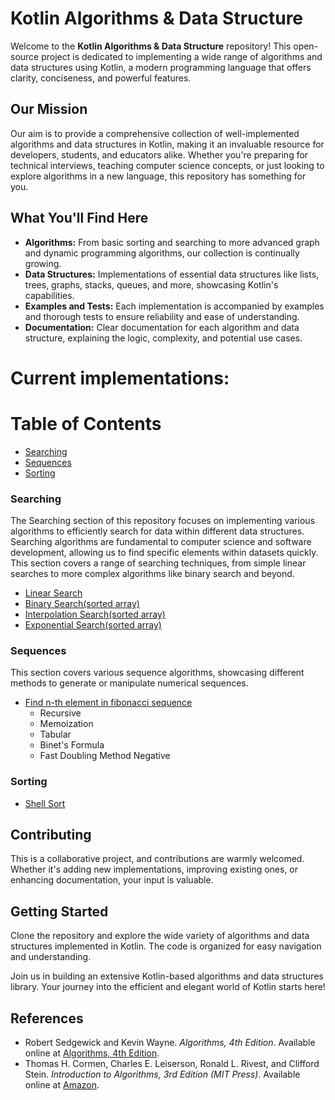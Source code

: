 # Kotlin Algorithms & Data Structure

Welcome to the **Kotlin Algorithms & Data Structure** repository! This open-source project is dedicated to implementing a wide range of algorithms and data structures using Kotlin, a modern programming language that offers clarity, conciseness, and powerful features.

## Our Mission
Our aim is to provide a comprehensive collection of well-implemented algorithms and data structures in Kotlin, making it an invaluable resource for developers, students, and educators alike. Whether you're preparing for technical interviews, teaching computer science concepts, or just looking to explore algorithms in a new language, this repository has something for you.

## What You'll Find Here
- **Algorithms:** From basic sorting and searching to more advanced graph and dynamic programming algorithms, our collection is continually growing.
- **Data Structures:** Implementations of essential data structures like lists, trees, graphs, stacks, queues, and more, showcasing Kotlin's capabilities.
- **Examples and Tests:** Each implementation is accompanied by examples and thorough tests to ensure reliability and ease of understanding.
- **Documentation:** Clear documentation for each algorithm and data structure, explaining the logic, complexity, and potential use cases.

# Current implementations:

# Table of Contents
- [Searching](#searching)
- [Sequences](#sequences)
- [Sorting](#sorting)


### Searching
The Searching section of this repository focuses on implementing various algorithms to efficiently search for data within different data structures. Searching algorithms are fundamental to computer science and software development, allowing us to find specific elements within datasets quickly. This section covers a range of searching techniques, from simple linear searches to more complex algorithms like binary search and beyond.

- [Linear Search](https://github.com/devstromo/kotlin-algorithms/blob/main/algorithms/src/main/kotlin/searching/linear/LinearSearch.kt)
- [Binary Search(sorted array)](https://github.com/devstromo/kotlin-algorithms/blob/main/algorithms/src/main/kotlin/searching/binary/BinarySearch.kt)
- [Interpolation Search(sorted array)](https://github.com/devstromo/kotlin-algorithms/blob/main/algorithms/src/main/kotlin/searching/interpolation/InterpolationSearch.kt)
- [Exponential Search(sorted array)](https://github.com/devstromo/kotlin-algorithms/blob/main/algorithms/src/main/kotlin/searching/exponential/ExponentialSearch.kt)


### Sequences
This section covers various sequence algorithms, showcasing different methods to generate or manipulate numerical sequences.

- [Find n-th element in fibonacci sequence](https://github.com/devstromo/kotlin-algorithms/blob/main/algorithms/src/main/kotlin/sequences/fibonacci/Fibonacci.kt)
   - Recursive
   - Memoization
   - Tabular
   - Binet's Formula
   - Fast Doubling Method Negative

### Sorting
- [Shell Sort](https://github.com/devstromo/kotlin-algorithms/blob/main/algorithms/src/main/kotlin/sorting/shell/ShellSort.kt)


## Contributing
This is a collaborative project, and contributions are warmly welcomed. Whether it's adding new implementations, improving existing ones, or enhancing documentation, your input is valuable.

## Getting Started
Clone the repository and explore the wide variety of algorithms and data structures implemented in Kotlin. The code is organized for easy navigation and understanding.

Join us in building an extensive Kotlin-based algorithms and data structures library. Your journey into the efficient and elegant world of Kotlin starts here!

## References
- Robert Sedgewick and Kevin Wayne. *Algorithms, 4th Edition*. Available online at [Algorithms, 4th Edition](https://algs4.cs.princeton.edu/home/).
- Thomas H. Cormen, Charles E. Leiserson, Ronald L. Rivest, and Clifford Stein. *Introduction to Algorithms, 3rd Edition (MIT Press)*. Available online at [Amazon](https://www.amazon.com/Introduction-Algorithms-3rd-MIT-Press/dp/0262033844).



